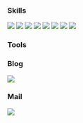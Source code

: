 <!--
- 👋 Hi, I’m @hyeriwon
- 👀 I’m interested in ...
- 🌱 I’m currently learning ...
- 💞️ I’m looking to collaborate on ...
- 📫 How to reach me ...
- 😄 Pronouns: ...
- ⚡ Fun fact: ...
--!>
<!---
hyeriwon/hyeriwon is a ✨ special ✨ repository because its `README.md` (this file) appears on your GitHub profile.
You can click the Preview link to take a look at your changes.
--->

<div align="center">
  <!-- 타이틀 -->
</div>
<div align="right">
  <!-- 조회수 -->
</div>
<div>
  <h3>Skills</h3>
  <div align="left">
    <img src="https://img.shields.io/badge/Java-007396?style=for-the-badge&logo=OpenJDK&logoColor=white">
    <img src="https://img.shields.io/badge/Spring-6DB33F?style=for-the-badge&logo=Spring&logoColor=white">
    <img src="https://img.shields.io/badge/Oracle-F80000?style=for-the-badge&logo=ORACLE&logoColor=white">
    <img src="https://img.shields.io/badge/JavaScript-F7DF1E?style=for-the-badge&logo=javascript&logoColor=white">
    <img src="https://img.shields.io/badge/Jquery-0769AD?style=for-the-badge&logo=jquery&logoColor=white">
    <img src="https://img.shields.io/badge/HTML5-E34F26?style=for-the-badge&logo=HTML5&logoColor=white">
    <img src="https://img.shields.io/badge/CSS3-1572B6?style=for-the-badge&logo=css3&logoColor=white">
    <img src="https://img.shields.io/badge/Eclipse-2C2255?style=for-the-badge&logo=Eclipse%20IDE&logoColor=white">
  </div>
  <h3>Tools</h3>
     
    
  <h3>Blog</h3>
  <div>
   <!--  <img src="https://img.shields.io/badge/표시할이름-색상?style=for-the-badge&logo=기술스택아이콘&logoColor=white"> -->
    <a href="https://blog.naver.com/00_cielo"><img src="https://img.shields.io/badge/NaverBlog-#09B3AF?style=for-the-badge&logo=storyblok&logoColor=white"></a>
  </div>
  <h3>Mail</h3>
  <div>
    <a href="mailto:madagascar29023@gmail.com"><img src="https://img.shields.io/badge/Gmail-d14836?style=flat-square&logo=Gmail&logoColor=white&link=madagascar29023@gmail.com"/></a>  
  </div>


